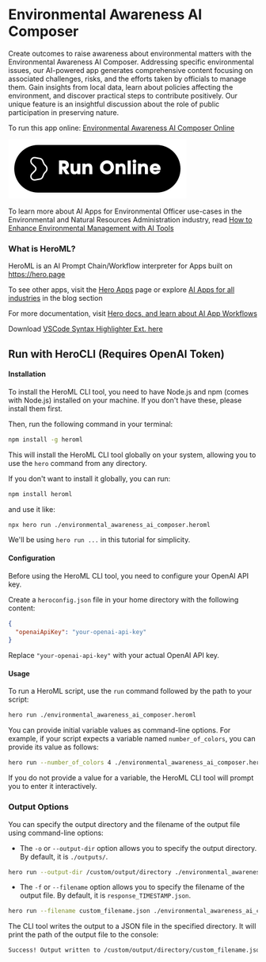 # Environmental Awareness AI Composer

Create outcomes to raise awareness about environmental matters with the Environmental Awareness AI Composer. Addressing specific environmental issues, our AI-powered app generates comprehensive content focusing on associated challenges, risks, and the efforts taken by officials to manage them. Gain insights from local data, learn about policies affecting the environment, and discover practical steps to contribute positively. Our unique feature is an insightful discussion about the role of public participation in preserving nature.

To run this app online: [Environmental Awareness AI Composer Online](https://hero.page/app/environmental-awareness-ai-composer-ai-powered-environmental-policy-guide/S8i7QjMhKBGocPO3j3RL)

[![Run Environmental Awareness AI Composer Online](/assets/run.svg)](https://hero.page/app/environmental-awareness-ai-composer-ai-powered-environmental-policy-guide/S8i7QjMhKBGocPO3j3RL)

To learn more about AI Apps for Environmental Officer use-cases in the Environmental and Natural Resources Administration industry, read [How to Enhance Environmental Management with AI Tools](https://hero.page/blog/ai/environmental-and-natural-resources-administration/how-to-enhance-environmental-management-with-ai-tools/170858)

### What is HeroML?
HeroML is an AI Prompt Chain/Workflow interpreter for Apps built on https://hero.page 

To see other apps, visit the [Hero Apps](https://hero.page/apps) page or explore [AI Apps for all industries](https://hero.page/blog) in the blog section

For more documentation, visit [Hero docs, and learn about AI App Workflows](https://hero.page/tutorials/introduction-to-heroml)

Download [VSCode Syntax Highlighter Ext. here](https://marketplace.visualstudio.com/items?itemName=hero-page.heroml)

## Run with HeroCLI (Requires OpenAI Token)

#### Installation

To install the HeroML CLI tool, you need to have Node.js and npm (comes with Node.js) installed on your machine. If you don't have these, please install them first. 

Then, run the following command in your terminal:

```bash
npm install -g heroml
```

This will install the HeroML CLI tool globally on your system, allowing you to use the `hero` command from any directory.

If you don't want to install it globally, you can run:

```bash
npm install heroml
```

and use it like:

```bash
npx hero run ./environmental_awareness_ai_composer.heroml
```

We'll be using `hero run ...` in this tutorial for simplicity.

#### Configuration

Before using the HeroML CLI tool, you need to configure your OpenAI API key. 

Create a `heroconfig.json` file in your home directory with the following content:

```json
{
  "openaiApiKey": "your-openai-api-key"
}
```

Replace `"your-openai-api-key"` with your actual OpenAI API key.

#### Usage

To run a HeroML script, use the `run` command followed by the path to your script:

```bash
hero run ./environmental_awareness_ai_composer.heroml
```

You can provide initial variable values as command-line options. For example, if your script expects a variable named `number_of_colors`, you can provide its value as follows:

```bash
hero run --number_of_colors 4 ./environmental_awareness_ai_composer.heroml
```

If you do not provide a value for a variable, the HeroML CLI tool will prompt you to enter it interactively.

### Output Options

You can specify the output directory and the filename of the output file using command-line options:

- The `-o` or `--output-dir` option allows you to specify the output directory. By default, it is `./outputs/`.

```bash
hero run --output-dir /custom/output/directory ./environmental_awareness_ai_composer.heroml
```

- The `-f` or `--filename` option allows you to specify the filename of the output file. By default, it is `response_TIMESTAMP.json`.

```bash
hero run --filename custom_filename.json ./environmental_awareness_ai_composer.heroml
```

The CLI tool writes the output to a JSON file in the specified directory. It will print the path of the output file to the console:

```bash
Success! Output written to /custom/output/directory/custom_filename.json
```

